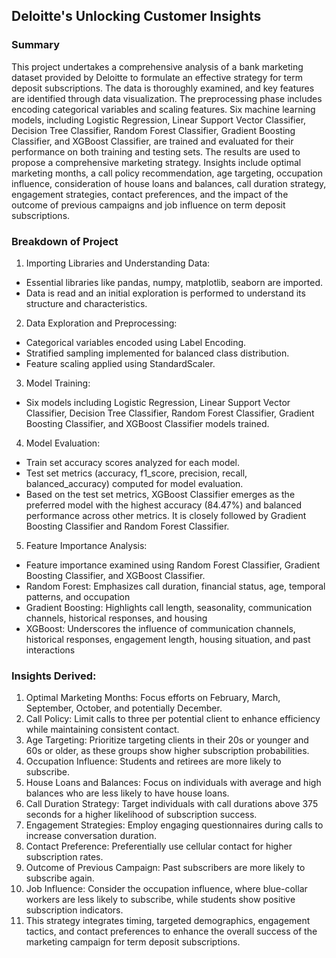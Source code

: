 ## Deloitte's Unlocking Customer Insights
 
### Summary
This project undertakes a comprehensive analysis of a bank marketing dataset provided by Deloitte to formulate an effective strategy for term deposit subscriptions. The data is thoroughly examined, and key features are identified through data visualization. The preprocessing phase includes encoding categorical variables and scaling features. Six machine learning models, including Logistic Regression, Linear Support Vector Classifier, Decision Tree Classifier, Random Forest Classifier, Gradient Boosting Classifier, and XGBoost Classifier, are trained and evaluated for their performance on both training and testing sets. The results are used to propose a comprehensive marketing strategy. Insights include optimal marketing months, a call policy recommendation, age targeting, occupation influence, consideration of house loans and balances, call duration strategy, engagement strategies, contact preferences, and the impact of the outcome of previous campaigns and job influence on term deposit subscriptions.

### Breakdown of Project

1. Importing Libraries and Understanding Data:
* Essential libraries like pandas, numpy, matplotlib, seaborn are imported.
* Data is read and an initial exploration is performed to understand its structure and characteristics.

2. Data Exploration and Preprocessing:
* Categorical variables encoded using Label Encoding.
* Stratified sampling implemented for balanced class distribution.
* Feature scaling applied using StandardScaler.

3. Model Training:
* Six models including Logistic Regression, Linear Support Vector Classifier, Decision Tree Classifier, Random Forest Classifier, Gradient Boosting Classifier, and XGBoost Classifier models trained.

4. Model Evaluation:
* Train set accuracy scores analyzed for each model.
* Test set metrics (accuracy, f1_score, precision, recall, balanced_accuracy) computed for model evaluation.
* Based on the test set metrics, XGBoost Classifier emerges as the preferred model with the highest accuracy (84.47%) and balanced performance across other metrics. It is closely followed by Gradient Boosting Classifier and Random Forest Classifier.

5. Feature Importance Analysis:
* Feature importance examined using Random Forest Classifier, Gradient Boosting Classifier, and XGBoost Classifier.
* Random Forest: Emphasizes call duration, financial status, age, temporal patterns, and occupation
* Gradient Boosting: Highlights call length, seasonality, communication channels, historical responses, and housing
* XGBoost: Underscores the influence of communication channels, historical responses, engagement length, housing situation, and past interactions

### Insights Derived:

1. Optimal Marketing Months: Focus efforts on February, March, September, October, and potentially December.
2. Call Policy: Limit calls to three per potential client to enhance efficiency while maintaining consistent contact.
3. Age Targeting: Prioritize targeting clients in their 20s or younger and 60s or older, as these groups show higher subscription probabilities.
4. Occupation Influence: Students and retirees are more likely to subscribe.
5. House Loans and Balances: Focus on individuals with average and high balances who are less likely to have house loans.
6. Call Duration Strategy: Target individuals with call durations above 375 seconds for a higher likelihood of subscription success.
7. Engagement Strategies: Employ engaging questionnaires during calls to increase conversation duration.
8. Contact Preference: Preferentially use cellular contact for higher subscription rates.
9. Outcome of Previous Campaign: Past subscribers are more likely to subscribe again.
10. Job Influence: Consider the occupation influence, where blue-collar workers are less likely to subscribe, while students show positive subscription indicators.
11. This strategy integrates timing, targeted demographics, engagement tactics, and contact preferences to enhance the overall success of the marketing campaign for term deposit subscriptions.


